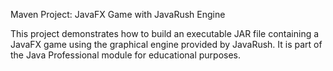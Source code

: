 Maven Project: JavaFX Game with JavaRush Engine

This project demonstrates how to build an executable JAR file containing a JavaFX game using the graphical engine provided by JavaRush.
It is part of the Java Professional module for educational purposes.

